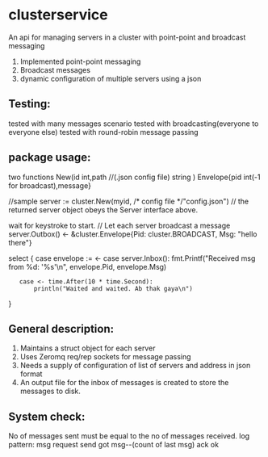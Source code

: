 clusterservice
==============

An api for managing servers in a cluster with point-point and broadcast messaging


1. Implemented point-point messaging
2. Broadcast messages
3. dynamic configuration of multiple servers using a json


Testing:
--------------------------------
tested with many messages scenario
tested with broadcasting(everyone to everyone else)
tested with round-robin message passing


package usage:
----------------------------
two functions
New(id int,path //(.json config file) string )
Envelope{pid int(-1 for broadcast),message}



//sample
 server := cluster.New(myid, /* config file */"config.json")
   // the returned server object obeys the Server interface above.
  
   wait for keystroke to start.
   // Let each server broadcast a message
   server.Outbox() <- &cluster.Envelope{Pid: cluster.BROADCAST, Msg: "hello there"}
  
   select {
       case envelope := <- case server.Inbox(): 
           fmt.Printf("Received msg from %d: '%s'\n", envelope.Pid, envelope.Msg)
  
       case <- time.After(10 * time.Second): 
           println("Waited and waited. Ab thak gaya\n")
   }


General description:
-------------------------------------------------
1. Maintains a struct object for each server
2. Uses Zeromq req/rep sockets for message passing
3. Needs a supply of configuration of list of servers and address in json format
4. An output file for the inbox of messages is created to store the messages to disk.

System check:
-----------------------------
No of messages sent must be equal to the no of messages received.
log pattern:
msg request
send
got msg--(count of last msg)
ack
ok

